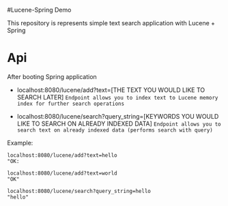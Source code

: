 #Lucene-Spring Demo

This repository is represents simple text search application with Lucene + Spring

# Api
After booting Spring application

* localhost:8080/lucene/add?text=[THE TEXT YOU WOULD LIKE TO SEARCH LATER]
  `Endpoint allows you to index text to Lucene memory index for further search operations`

* localhost:8080/lucene/search?query_string=[KEYWORDS YOU WOULD LIKE TO SEARCH ON ALREADY INDEXED DATA]
   `Endpoint allows you to search text on already indexed data (performs search with query)`


Example:

    localhost:8080/lucene/add?text=hello
    "OK:
    
    localhost:8080/lucene/add?text=world
    "OK"
       
    localhost:8080/lucene/search?query_string=hello
    "hello"
